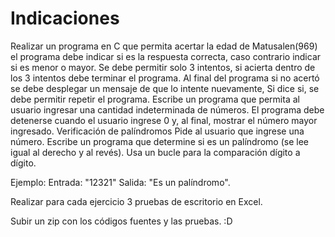 # Indicaciones

Realizar un programa en C que permita acertar la edad de Matusalen(969) el programa debe indicar si es la respuesta correcta, caso contrario indicar si es menor o mayor. Se debe permitir solo 3 intentos, si acierta dentro de los 3 intentos debe terminar el programa. Al final del programa si no acertó se debe desplegar un mensaje de que lo intente nuevamente, Si dice si, se debe permitir repetir el programa.
Escribe un programa que permita al usuario ingresar una cantidad indeterminada de números. El programa debe detenerse cuando el usuario ingrese 0 y, al final, mostrar el número mayor ingresado.
Verificación de palíndromos
Pide al usuario que ingrese una número. Escribe un programa que determine si es un palíndromo (se lee igual al derecho y al revés). Usa un bucle para la comparación dígito a dígito.

Ejemplo:
Entrada: "12321"
Salida: "Es un palíndromo".

Realizar para cada ejercicio 3 pruebas de escritorio en Excel. 

Subir un zip con los códigos fuentes y las pruebas.
:D


